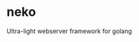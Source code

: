 # neko
Ultra-light webserver framework for golang

[Go docs]: https://github.com/hashibuto/neko/blob/master/docs/doc.md

